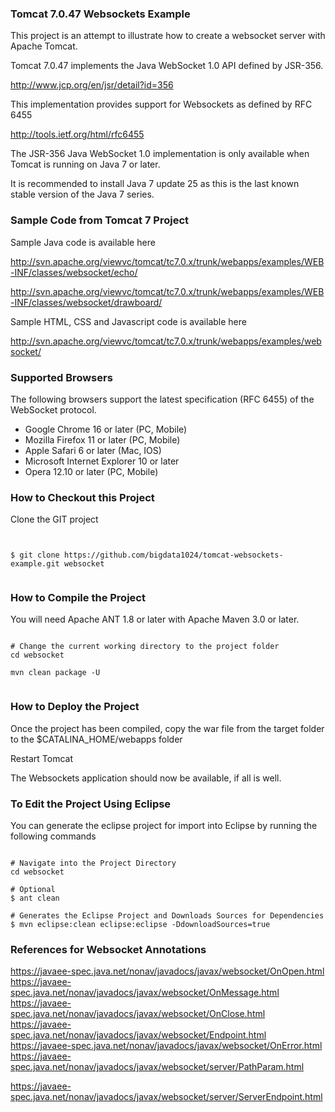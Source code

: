 ### Tomcat 7.0.47 Websockets Example ###

This project is an attempt to illustrate how to create a websocket server with Apache Tomcat.

Tomcat 7.0.47 implements the Java WebSocket 1.0 API defined by JSR-356.

http://www.jcp.org/en/jsr/detail?id=356

This implementation provides support for Websockets as defined by RFC 6455

http://tools.ietf.org/html/rfc6455

The JSR-356 Java WebSocket 1.0 implementation is only available when Tomcat is running on Java 7 or later.

It is recommended to install Java 7 update 25 as this is the last known stable version of the Java 7 series.


### Sample Code from Tomcat 7 Project ####

Sample Java code is available here

http://svn.apache.org/viewvc/tomcat/tc7.0.x/trunk/webapps/examples/WEB-INF/classes/websocket/echo/

http://svn.apache.org/viewvc/tomcat/tc7.0.x/trunk/webapps/examples/WEB-INF/classes/websocket/drawboard/


Sample HTML, CSS and Javascript code is available here

http://svn.apache.org/viewvc/tomcat/tc7.0.x/trunk/webapps/examples/websocket/


### Supported Browsers ###

The following browsers support the latest specification (RFC 6455) of the WebSocket protocol.

* Google Chrome 16 or later (PC, Mobile)
* Mozilla Firefox 11 or later (PC, Mobile)
* Apple Safari 6 or later (Mac, IOS)
* Microsoft Internet Explorer 10 or later
* Opera 12.10 or later (PC, Mobile)

### How to Checkout this Project ###


Clone the GIT project

```shell


$ git clone https://github.com/bigdata1024/tomcat-websockets-example.git websocket


```


### How to Compile the Project ###

You will need Apache ANT 1.8 or later with Apache Maven 3.0 or later.

```shell

# Change the current working directory to the project folder
cd websocket

mvn clean package -U


```

### How to Deploy the Project ###

Once the project has been compiled, copy the war file from the target folder to the $CATALINA_HOME/webapps folder

Restart Tomcat

The Websockets application should now be available, if all is well.

### To Edit the Project Using Eclipse ####

You can generate the eclipse project for import into Eclipse by running the following commands


```shell

# Navigate into the Project Directory
cd websocket

# Optional
$ ant clean

# Generates the Eclipse Project and Downloads Sources for Dependencies
$ mvn eclipse:clean eclipse:eclipse -DdownloadSources=true

```

### References for Websocket Annotations ###
https://javaee-spec.java.net/nonav/javadocs/javax/websocket/OnOpen.html
https://javaee-spec.java.net/nonav/javadocs/javax/websocket/OnMessage.html
https://javaee-spec.java.net/nonav/javadocs/javax/websocket/OnClose.html
https://javaee-spec.java.net/nonav/javadocs/javax/websocket/Endpoint.html
https://javaee-spec.java.net/nonav/javadocs/javax/websocket/OnError.html
https://javaee-spec.java.net/nonav/javadocs/javax/websocket/server/PathParam.html


https://javaee-spec.java.net/nonav/javadocs/javax/websocket/server/ServerEndpoint.html







